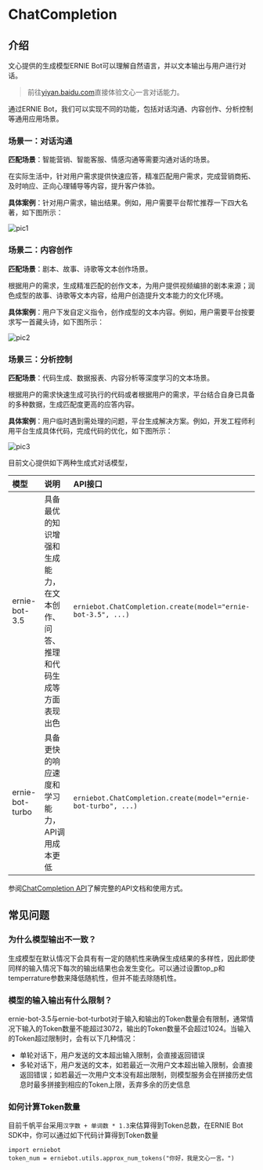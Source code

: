 # ChatCompletion

## 介绍
文心提供的生成模型ERNIE Bot可以理解自然语言，并以文本输出与用户进行对话。

> 前往[yiyan.baidu.com](https://yiyan.baidu.com)直接体验文心一言对话能力。

通过ERNIE Bot，我们可以实现不同的功能，包括对话沟通、内容创作、分析控制等通用应用场景。

### 场景一：对话沟通
**匹配场景**：智能营销、智能客服、情感沟通等需要沟通对话的场景。

在实际生活中，针对用户需求提供快速应答，精准匹配用户需求，完成营销商拓、及时响应、正向心理辅导等内容，提升客户体验。

**具体案例**：针对用户需求，输出结果。例如，用户需要平台帮忙推荐一下四大名著，如下图所示：

![pic1](https://bce.bdstatic.com/doc/ai-cloud-share/WENXINWORKSHOP/image_a90f36c.png)

### 场景二：内容创作
**匹配场景**：剧本、故事、诗歌等文本创作场景。

根据用户的需求，生成精准匹配的创作文本，为用户提供视频编排的剧本来源；润色成型的故事、诗歌等文本内容，给用户创造提升文本能力的文化环境。

**具体案例**：用户下发自定义指令，创作成型的文本内容。例如，用户需要平台按要求写一首藏头诗，如下图所示：

![pic2](https://bce.bdstatic.com/doc/ai-cloud-share/WENXINWORKSHOP/image_766ad39.png)

### 场景三：分析控制
**匹配场景**：代码生成、数据报表、内容分析等深度学习的文本场景。

根据用户的需求快速生成可执行的代码或者根据用户的需求，平台结合自身已具备的多种数据，生成匹配度更高的应答内容。

**具体案例**：用户临时遇到需处理的问题，平台生成解决方案。例如，开发工程师利用平台生成具体代码，完成代码的优化，如下图所示：

![pic3](https://bce.bdstatic.com/doc/ai-cloud-share/WENXINWORKSHOP/image_edb718d.png)

目前文心提供如下两种生成式对话模型，

| 模型 | 说明 | API接口 |
| :--- | :--- | :----- |
| ernie-bot-3.5 | 具备最优的知识增强和生成能力，在文本创作、问答、推理和代码生成等方面表现出色 |`erniebot.ChatCompletion.create(model="ernie-bot-3.5", ...)` |
| ernie-bot-turbo | 具备更快的响应速度和学习能力，API调用成本更低 | `erniebot.ChatCompletion.create(model="ernie-bot-turbo", ...)`|

参阅[ChatCompletion API](../api_reference/chat_completion.md)了解完整的API文档和使用方式。


## 常见问题

### 为什么模型输出不一致？
生成模型在默认情况下会具有有一定的随机性来确保生成结果的多样性，因此即使同样的输入情况下每次的输出结果也会发生变化。可以通过设置top_p和temperrature参数来降低随机性，但并不能去除随机性。

### 模型的输入输出有什么限制？
ernie-bot-3.5与ernie-bot-turbot对于输入和输出的Token数量会有限制，通常情况下输入的Token数量不能超过3072，输出的Token数量不会超过1024。当输入的Token超过限制时，会有以下几种情况：
- 单轮对话下，用户发送的文本超出输入限制，会直接返回错误
- 多轮对话下，用户发送的文本，如若最近一次用户文本超出输入限制，会直接返回错误；如若最近一次用户文本没有超出限制，则模型服务会在拼接历史信息时最多拼接到相应的Token上限，丢弃多余的历史信息

### 如何计算Token数量
目前千帆平台采用`汉字数 + 单词数 * 1.3`来估算得到Token总数，在ERNIE Bot SDK中，你可以通过如下代码计算得到Token数量
```
import erniebot
token_num = erniebot.utils.approx_num_tokens("你好，我是文心一言。")
```
